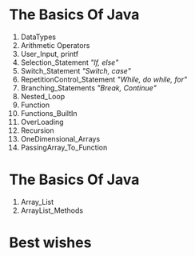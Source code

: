 # **The Basics Of Java**

01. DataTypes
02. Arithmetic Operators
03. User_Input, printf
04. Selection_Statement *"If, else"*
05. Switch_Statement *"Switch, case"*
06. RepetitionControl_Statement *"While, do while, for"*
07. Branching_Statements *"Break, Continue"*
08. Nested_Loop
09. Function
10. Functions_BuiltIn
11. OverLoading
12. Recursion
13. OneDimensional_Arrays
14. PassingArray_To_Function

# **The Basics Of Java**
01. Array_List
02. ArrayList_Methods

# **Best wishes**
